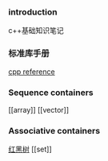 ### introduction
c++基础知识笔记

### 标准库手册
[cpp reference](https://cppreference.com)


### Sequence containers
[[array]]
[[vector]]


### Associative containers
[红黑树](https://www.cnblogs.com/crazymakercircle/p/16320430.html)
[[set]]
